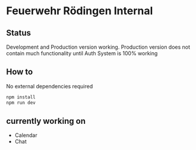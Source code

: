 # Feuerwehr Rödingen Internal

## Status

Development and Production version working. Production version does not contain much functionality until Auth System is 100% working

## How to

No external dependencies required

```bash
npm install
npm run dev
```

## currently working on

- Calendar
- Chat
